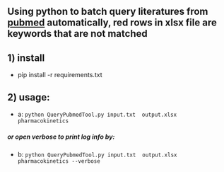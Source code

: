
Using python to batch query literatures from [pubmed](https://www.ncbi.nlm.nih.gov/pubmed/) automatically, red rows in xlsx file are keywords that are not matched 
----

## 1) install
* pip install -r requirements.txt

## 2) usage: 
* a: `python QueryPubmedTool.py input.txt  output.xlsx pharmacokinetics` 
##### or open verbose to print log info by: 
* b: `python QueryPubmedTool.py input.txt  output.xlsx pharmacokinetics --verbose` 

